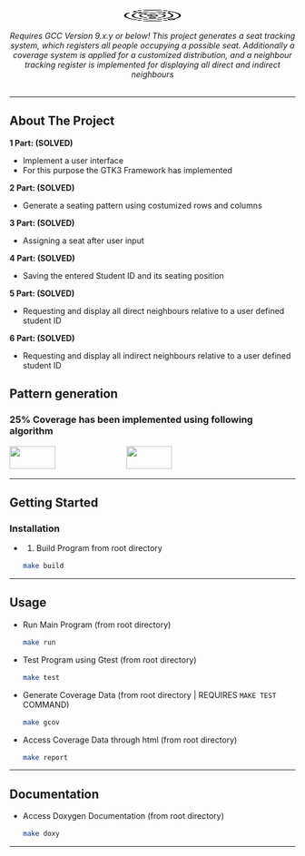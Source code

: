 <div id="top"></div>

<!-- PROJECT LOGO -->
<br />


<div align="center">

<img src="./doxy/images/logo.png" width="20%" height="20">

<i>Requires GCC Version 9.x.y or below! This project generates a seat tracking system, which registers all people occupying a possible seat. Additionally a coverage system is applied for a customized distribution, and a neighbour tracking register is implemented for displaying all direct and indirect neighbours</i>
<br />
<br />

</div>

<hr>

<!-- ABOUT THE PROJECT -->
## About The Project

<strong>1 Part: (SOLVED)<br /></strong>
* Implement a user interface<br />
* For this purpose the GTK3 Framework has implemented<br />

<strong>2 Part: (SOLVED)<br /></strong>
* Generate a seating pattern using costumized rows and columns <br />

<strong>3 Part: (SOLVED)<br /></strong>
* Assigning a seat after user input <br />

<strong>4 Part: (SOLVED)<br /></strong>
* Saving the entered Student ID and its seating position <br />

<strong>5 Part: (SOLVED)<br /></strong>
* Requesting and display all direct neighbours relative to a user defined student ID<br />

<strong>6 Part: (SOLVED)<br /></strong>
* Requesting and display all indirect neighbours relative to a user defined student ID<br />

## Pattern generation
### 25% Coverage has been implemented using following algorithm


<img src="./doxy/images/25cov_pattern.png.png" width="40%" height="40">
<img src="./doxy/images/row_col_deter_25cov.png.png.png" width="40%" height="40">

<hr>


<!-- GETTING STARTED -->
## Getting Started

### Installation

* 1. Build Program from root directory
   ```sh
   make build
   ```
<hr>

<!-- USAGE EXAMPLES -->
## Usage

* Run Main Program (from root directory)
   ```sh
   make run
   ```
* Test Program using Gtest (from root directory)
   ```sh
   make test
   ```
* Generate Coverage Data (from root directory | REQUIRES `MAKE TEST` COMMAND)
   ```sh
   make gcov 
   ```
* Access Coverage Data through html (from root directory)
   ```sh
   make report
   ```
<hr>

## Documentation

* Access Doxygen Documentation (from root directory)
   ```sh
   make doxy
   ```
<hr>
